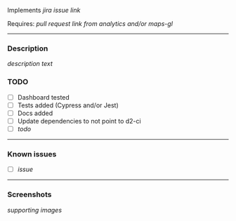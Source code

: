 Implements _jira issue link_

Requires: _pull request link from analytics and/or maps-gl_

---

### Description

_description text_

### TODO

-   [ ] Dashboard tested
-   [ ] Tests added (Cypress and/or Jest)
-   [ ] Docs added
-   [ ] Update dependencies to not point to d2-ci
-   [ ] _todo_

---

### Known issues

-   [ ] _issue_

---

### Screenshots

_supporting images_
